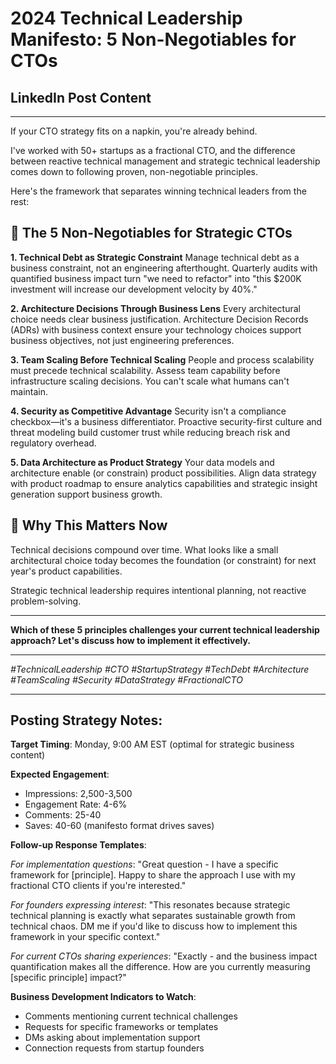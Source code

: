 # 2024 Technical Leadership Manifesto: 5 Non-Negotiables for CTOs
## LinkedIn Post Content

---

If your CTO strategy fits on a napkin, you're already behind.

I've worked with 50+ startups as a fractional CTO, and the difference between reactive technical management and strategic technical leadership comes down to following proven, non-negotiable principles.

Here's the framework that separates winning technical leaders from the rest:

## 🎯 **The 5 Non-Negotiables for Strategic CTOs**

**1. Technical Debt as Strategic Constraint**
Manage technical debt as a business constraint, not an engineering afterthought. Quarterly audits with quantified business impact turn "we need to refactor" into "this $200K investment will increase our development velocity by 40%."

**2. Architecture Decisions Through Business Lens** 
Every architectural choice needs clear business justification. Architecture Decision Records (ADRs) with business context ensure your technology choices support business objectives, not just engineering preferences.

**3. Team Scaling Before Technical Scaling**
People and process scalability must precede technical scalability. Assess team capability before infrastructure scaling decisions. You can't scale what humans can't maintain.

**4. Security as Competitive Advantage**
Security isn't a compliance checkbox—it's a business differentiator. Proactive security-first culture and threat modeling build customer trust while reducing breach risk and regulatory overhead.

**5. Data Architecture as Product Strategy**
Your data models and architecture enable (or constrain) product possibilities. Align data strategy with product roadmap to ensure analytics capabilities and strategic insight generation support business growth.

## 🚀 **Why This Matters Now**

Technical decisions compound over time. What looks like a small architectural choice today becomes the foundation (or constraint) for next year's product capabilities.

Strategic technical leadership requires intentional planning, not reactive problem-solving.

---

**Which of these 5 principles challenges your current technical leadership approach? Let's discuss how to implement it effectively.**

---

*#TechnicalLeadership #CTO #StartupStrategy #TechDebt #Architecture #TeamScaling #Security #DataStrategy #FractionalCTO*

---

## Posting Strategy Notes:

**Target Timing**: Monday, 9:00 AM EST (optimal for strategic business content)

**Expected Engagement**: 
- Impressions: 2,500-3,500
- Engagement Rate: 4-6%
- Comments: 25-40 
- Saves: 40-60 (manifesto format drives saves)

**Follow-up Response Templates**:

*For implementation questions*:
"Great question - I have a specific framework for [principle]. Happy to share the approach I use with my fractional CTO clients if you're interested."

*For founders expressing interest*:
"This resonates because strategic technical planning is exactly what separates sustainable growth from technical chaos. DM me if you'd like to discuss how to implement this framework in your specific context."

*For current CTOs sharing experiences*:
"Exactly - and the business impact quantification makes all the difference. How are you currently measuring [specific principle] impact?"

**Business Development Indicators to Watch**:
- Comments mentioning current technical challenges
- Requests for specific frameworks or templates
- DMs asking about implementation support
- Connection requests from startup founders
